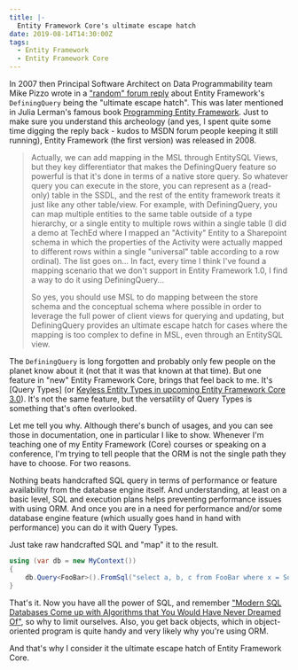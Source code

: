 ```yaml
---
title: |-
  Entity Framework Core's ultimate escape hatch
date: 2019-08-14T14:30:00Z
tags:
  - Entity Framework
  - Entity Framework Core
---
```

In 2007 then Principal Software Architect on Data Programmability team Mike Pizzo wrote in a ["random" forum reply][1] about Entity Framework's `DefiningQuery` being the "ultimate escape hatch". This was later mentioned in Julia Lerman's famous book [Programming Entity Framework][4]. Just to make sure you understand this archeology (and yes, I spent quite some time digging the reply back - kudos to MSDN forum people keeping it still running), Entity Framework (the first version) was released in 2008.

<!-- excerpt -->

> Actually, we can add mapping in the MSL through EntitySQL Views, but they key differentiator that makes the DefiningQuery feature so powerful is that it's done in terms of a native store query.  So whatever query you can execute in the store, you can represent as a (read-only) table in the SSDL, and the rest of the entity framework treats it just like any other table/view.  For example, with DefiningQuery, you can map multiple entities to the same table outside of a type hierarchy, or a single entity to multiple rows within a single table (I did a demo at TechEd where I mapped an "Activity" Entity to a Sharepoint schema in which the properties of the Activity were actually mapped to different rows within a single "universal" table according to a row ordinal).  The list goes on... In fact, every time I think I've found a mapping scenario that we don't support in Entity Framework 1.0, I find a way to do it using DefiningQuery...
>
> So yes, you should use MSL to do mapping between the store schema and the conceptual schema where possible in order to leverage the full power of client views for querying and updating, but DefiningQuery provides an ultimate escape hatch for cases where the mapping is too complex to define in MSL, even through an EntitySQL view.

The `DefiningQuery` is long forgotten and probably only few people on the planet know about it (not that it was that known at that time). But one feature in "new" Entity Framework Core, brings that feel back to me. It's [Query Types] (or [Keyless Entity Types in upcoming Entity Framework Core 3.0][3]). It's not the same feature, but the versatility of Query Types is something that's often overlooked.

Let me tell you why. Although there's bunch of usages, and you can see those in documentation, one in particular I like to show. Whenever I'm teaching one of my Entity Framework (Core) courses or speaking on a conference, I'm trying to tell people that the ORM is not the single path they have to choose. For two reasons. 

Nothing beats handcrafted SQL query in terms of performance or feature availability from the database engine itself. And understanding, at least on a basic level, SQL and execution plans helps preventing performance issues with using ORM. And once you are in a need for performance and/or some database engine feature (which usually goes hand in hand with performance) you can do it with Query Types. 

Just take raw handcrafted SQL and "map" it to the result.

```csharp
using (var db = new MyContext())
{
	db.Query<FooBar>().FromSql("select a, b, c from FooBar where x = SomeSQLMagic(y) and SomeMoreSQLMagic");
}
```

That's it. Now you have all the power of SQL, and remember ["Modern SQL Databases Come up with Algorithms that You Would Have Never Dreamed Of"][5], so why to limit ourselves. Also, you get back objects, which in object-oriented program is quite handy and very likely why you're using ORM.

And that's why I consider it the ultimate escape hatch of Entity Framework Core.

[1]: https://social.msdn.microsoft.com/Forums/en-US/79b9cb48-680d-4d2c-9335-601b9b0d51ff/defining-queries?forum=adodotnetentityframework
[2]: https://docs.microsoft.com/en-us/ef/core/modeling/query-types
[3]: https://github.com/aspnet/EntityFrameworkCore/issues/14194
[4]: http://shop.oreilly.com/product/9780596520298.do
[5]: https://www.youtube.com/watch?v=wTPGW1PNy_Y